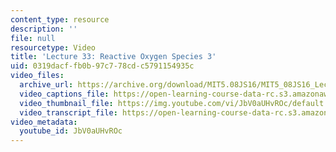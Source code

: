 ```yaml
---
content_type: resource
description: ''
file: null
resourcetype: Video
title: 'Lecture 33: Reactive Oxygen Species 3'
uid: 0319dacf-fb0b-97c7-78cd-c5791154935c
video_files:
  archive_url: https://archive.org/download/MIT5.08JS16/MIT5_08JS16_Lecture_33_300k.mp4
  video_captions_file: https://open-learning-course-data-rc.s3.amazonaws.com/5-08j-biological-chemistry-ii-spring-2016/64c1e8bebb4e521496fb6617f264d339_JbV0aUHvROc.vtt
  video_thumbnail_file: https://img.youtube.com/vi/JbV0aUHvROc/default.jpg
  video_transcript_file: https://open-learning-course-data-rc.s3.amazonaws.com/5-08j-biological-chemistry-ii-spring-2016/8b4fa8fd10266fef3b2c310531df3506_JbV0aUHvROc.pdf
video_metadata:
  youtube_id: JbV0aUHvROc
---
```

